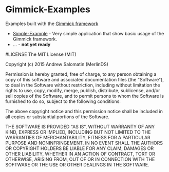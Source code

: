 # Gimmick-Examples
Examples built with the [Gimmick framework](https://github.com/MerlinDS/Gimmick)

* [Simple-Example](http://merlinds.com/content/images/2015/gimmick/Simple-Example.swf) - 
Very simple application that show basic usage of the Gimmick framework.
* ... - **not yet ready**

#LICENSE
The MIT License (MIT)

Copyright (c) 2015 Andrew Salomatin (MerlinDS)

Permission is hereby granted, free of charge, to any person obtaining a copy
of this software and associated documentation files (the "Software"), to deal
in the Software without restriction, including without limitation the rights
to use, copy, modify, merge, publish, distribute, sublicense, and/or sell
copies of the Software, and to permit persons to whom the Software is
furnished to do so, subject to the following conditions:

The above copyright notice and this permission notice shall be included in all
copies or substantial portions of the Software.

THE SOFTWARE IS PROVIDED "AS IS", WITHOUT WARRANTY OF ANY KIND, EXPRESS OR
IMPLIED, INCLUDING BUT NOT LIMITED TO THE WARRANTIES OF MERCHANTABILITY,
FITNESS FOR A PARTICULAR PURPOSE AND NONINFRINGEMENT. IN NO EVENT SHALL THE
AUTHORS OR COPYRIGHT HOLDERS BE LIABLE FOR ANY CLAIM, DAMAGES OR OTHER
LIABILITY, WHETHER IN AN ACTION OF CONTRACT, TORT OR OTHERWISE, ARISING FROM,
OUT OF OR IN CONNECTION WITH THE SOFTWARE OR THE USE OR OTHER DEALINGS IN THE
SOFTWARE.